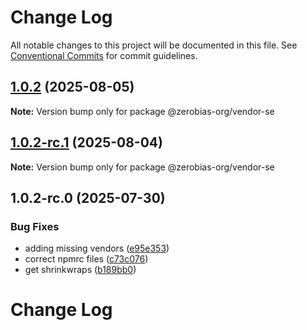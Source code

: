# Change Log

All notable changes to this project will be documented in this file.
See [Conventional Commits](https://conventionalcommits.org) for commit guidelines.

## [1.0.2](https://github.com/zerobias-org/vendor/compare/@zerobias-org/vendor-se@1.0.2-rc.1...@zerobias-org/vendor-se@1.0.2) (2025-08-05)

**Note:** Version bump only for package @zerobias-org/vendor-se





## [1.0.2-rc.1](https://github.com/zerobias-org/vendor/compare/@zerobias-org/vendor-se@1.0.2-rc.0...@zerobias-org/vendor-se@1.0.2-rc.1) (2025-08-04)

**Note:** Version bump only for package @zerobias-org/vendor-se





## 1.0.2-rc.0 (2025-07-30)


### Bug Fixes

* adding missing vendors ([e95e353](https://github.com/zerobias-org/vendor/commit/e95e35309a1812973f4536f535eee460edc5414c))
* correct npmrc files ([c73c076](https://github.com/zerobias-org/vendor/commit/c73c0761e1e567cc0c2f0f8179725016d11caf8c))
* get shrinkwraps ([b189bb0](https://github.com/zerobias-org/vendor/commit/b189bb0cf53ad66427530ccc0eab7824527942d3))





# Change Log
